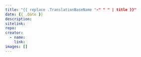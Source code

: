 ```yaml
---
title: "{{ replace .TranslationBaseName "-" " " | title }}"
date: {{ .Date }}
description:
sitelink:
repo:
creator:
  - name:
    link:
images: []
---
```

